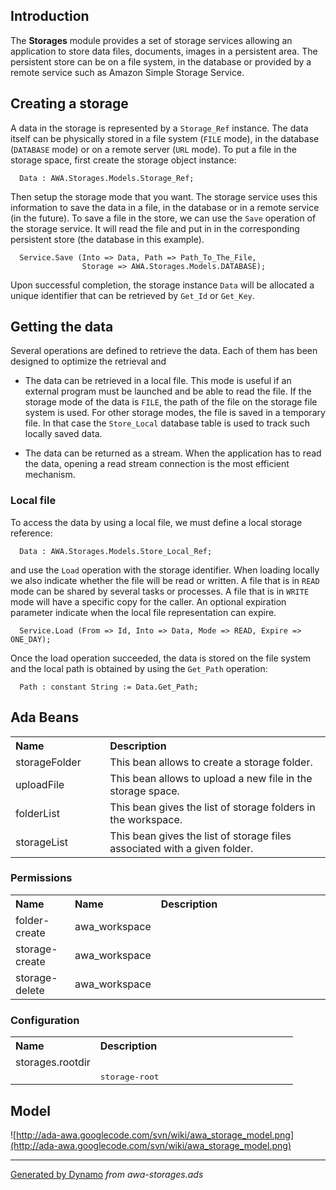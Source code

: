## Introduction ##
The <b>Storages</b> module provides a set of storage services allowing an application
to store data files, documents, images in a persistent area.  The persistent store can
be on a file system, in the database or provided by a remote service such as
Amazon Simple Storage Service.

## Creating a storage ##
A data in the storage is represented by a `Storage_Ref` instance.  The data itself
can be physically stored in a file system (`FILE` mode), in the database (`DATABASE`
mode) or on a remote server (`URL` mode).  To put a file in the storage space, first create
the storage object instance:

```
  Data : AWA.Storages.Models.Storage_Ref;
```

Then setup the storage mode that you want.  The storage service uses this information
to save the data in a file, in the database or in a remote service (in the future).
To save a file in the store, we can use the `Save` operation of the storage service.
It will read the file and put in in the corresponding persistent store (the database
in this example).

```
  Service.Save (Into => Data, Path => Path_To_The_File,
                Storage => AWA.Storages.Models.DATABASE);
```

Upon successful completion, the storage instance `Data` will be allocated a unique
identifier that can be retrieved by `Get_Id` or `Get_Key`.

## Getting the data ##
Several operations are defined to retrieve the data.  Each of them has been designed
to optimize the retrieval and

  * The data can be retrieved in a local file. This mode is useful if an external program must be launched and be able to read the file.  If the storage mode of the data is `FILE`, the path of the file on the storage file system is used.  For other storage modes, the file is saved in a temporary file.  In that case the `Store_Local` database table is used to track such locally saved data.

  * The data can be returned as a stream. When the application has to read the data, opening a read stream connection is the most efficient mechanism.

### Local file ###
To access the data by using a local file, we must define a local storage reference:

```
  Data : AWA.Storages.Models.Store_Local_Ref;
```

and use the `Load` operation with the storage identifier.  When loading locally we
also indicate whether the file will be read or written.  A file that is in `READ` mode
can be shared by several tasks or processes.  A file that is in `WRITE` mode will have
a specific copy for the caller.  An optional expiration parameter indicate when the
local file representation can expire.

```
  Service.Load (From => Id, Into => Data, Mode => READ, Expire => ONE_DAY);
```

Once the load operation succeeded, the data is stored on the file system and
the local path is obtained by using the `Get_Path` operation:

```
  Path : constant String := Data.Get_Path;
```

## Ada Beans ##
<table width='100%'>
<tr>
<th width='30%' align='left'>Name</th>
<th width='70%' align='left'>Description</th>
</tr>
<tr>
<td>storageFolder</td>
<td>This bean allows to create a storage folder.</td>
</tr>
<tr>
<td>uploadFile</td>
<td>This bean allows to upload a new file in the storage space.</td>
</tr>
<tr>
<td>folderList</td>
<td>This bean gives the list of storage folders in the workspace.</td>
</tr>
<tr>
<td>storageList</td>
<td>This bean gives the list of storage files associated with a given folder.</td>
</tr>
</table><h3>Permissions</h3><table width='100%'>
<tr>
<th width='20%' align='left'>Name</th>
<th width='10%' align='left'>Name</th>
<th width='70%' align='left'>Description</th>
</tr>
<tr>
<td>folder-create</td>
<td>awa_workspace</td>
<td></td>
</tr>
<tr>
<td>storage-create</td>
<td>awa_workspace</td>
<td></td>
</tr>
<tr>
<td>storage-delete</td>
<td>awa_workspace</td>
<td></td>
</tr>
</table><h3>Configuration</h3><table width='100%'>
<tr>
<th width='30%' align='left'>Name</th>
<th width='70%' align='left'>Description</th>
</tr>
<tr>
<td>storages.rootdir</td>
<td></td>
</tr>
<tr>
<td></td>
<td><tt>storage-root</tt></td>
</tr>
</table>


## Model ##
![http://ada-awa.googlecode.com/svn/wiki/awa_storage_model.png](http://ada-awa.googlecode.com/svn/wiki/awa_storage_model.png)



---

[Generated by Dynamo](http://code.google.com/p/ada-gen) _from awa-storages.ads_